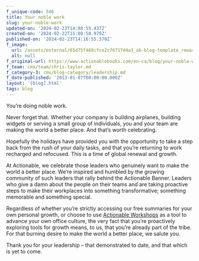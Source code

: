 ```yaml
---
f_unique-code: 546
title: Your noble work
slug: your-noble-work
updated-on: '2024-02-23T14:08:55.437Z'
created-on: '2024-02-22T15:08:58.979Z'
published-on: '2024-02-23T14:16:55.370Z'
f_image:
  url: /assets/external/65d75f468cfce2c76717d4a3_ab-blog-template_reward.jpeg
  alt: null
f_original-url: https://www.actionablebooks.com/en-ca/blog/your-noble-work/
f_team: cms/team/chris-taylor.md
f_category-3: cms/blog-category/leadership.md
f_date-published: '2013-01-07T00:00:00.000Z'
layout: '[blog].html'
tags: blog
---
```


You’re doing noble work.

Never forget that. Whether your company is building airplanes, building widgets or serving a small group of individuals, you and your team are making the world a better place. And that’s worth celebrating.

Hopefully the holidays have provided you with the opportunity to take a step back from the rush of your daily tasks, and that you’re returning to work recharged and refocused. This is a time of global renewal and growth.

At Actionable, we celebrate those leaders who genuinely want to make the world a better place. We’re inspired and humbled by the growing community of such leaders that rally behind the Actionable Banner. Leaders who give a damn about the people on their teams and are taking proactive steps to make their workplaces into something transformative; something memorable and something special.

Regardless of whether you’re strictly accessing our free summaries for your own personal growth, or choose to use [Actionable Workshops](http://actionablebooks.com/workshops) as a tool to advance your own office culture, the very fact that you’re proactively exploring tools for growth means, to us, that you’re already part of the tribe. For that burning desire to make the world a better place, we salute you.

Thank you for your leadership – that demonstrated to date, and that which is yet to come.
